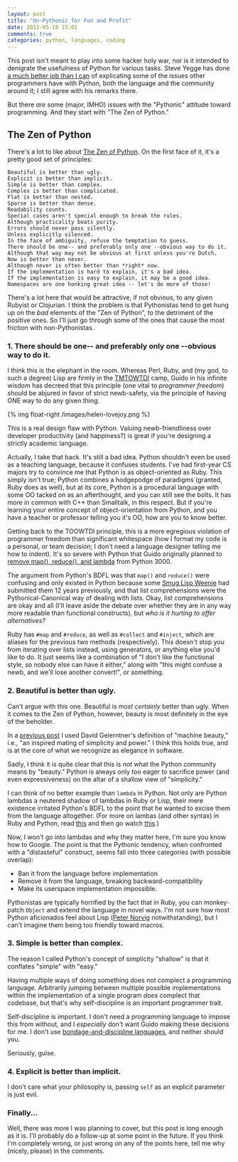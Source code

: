 ```yaml
---
layout: post
title: "Un-Pythonic for Fun and Profit"
date: 2012-05-18 15:01
comments: true
categories: python, languages, coding
---
```


This post isn't meant to play into some hacker holy war, nor is it intended to denigrate the usefulness of Python for various tasks. Steve Yegge has done [a much better job than I can](https://sites.google.com/site/steveyegge2/tour-de-babel) of explicating some of the issues other programmers have with Python, both the language and the community around it; I still agree with his remarks there.

But there *are* some (major, IMHO) issues with the "Pythonic" attitude toward programming. And they start with "The Zen of Python."

## The Zen of Python

There's a lot to like about [The Zen of Python](http://www.python.org/dev/peps/pep-0020/). On the first face of it, it's a pretty good set of principles:

    Beautiful is better than ugly.
    Explicit is better than implicit.
    Simple is better than complex.
    Complex is better than complicated.
    Flat is better than nested.
    Sparse is better than dense.
    Readability counts.
    Special cases aren't special enough to break the rules.
    Although practicality beats purity.
    Errors should never pass silently.
    Unless explicitly silenced.
    In the face of ambiguity, refuse the temptation to guess.
    There should be one-- and preferably only one --obvious way to do it.
    Although that way may not be obvious at first unless you're Dutch.
    Now is better than never.
    Although never is often better than *right* now.
    If the implementation is hard to explain, it's a bad idea.
    If the implementation is easy to explain, it may be a good idea.
    Namespaces are one honking great idea -- let's do more of those!

There's a lot here that would be attractive, if not obvious, to any given Rubyist or Clojurian. I think the problem is that Pythonistas tend to get hung up on the *bad* elements of the "Zen of Python", to the detriment of the positive ones. So I'll just go through some of the ones that cause the most friction with non-Pythonistas.

<!-- more -->

### 1. There should be one-- and preferably only one --obvious way to do it.

I think this is the elephant in the room. Whereas Perl, Ruby, and (my god, to such a degree) Lisp are firmly in the [TMTOWTDI](http://catb.org/jargon/html/T/TMTOWTDI.html) camp, Guido in his infinite wisdom has decreed that this principle (one vital to *programmer freedom*) should be abjured in favor of strict newb-safety, via the principle of having ONE way to do any given thing.

{% img float-right /images/helen-lovejoy.png %}

This is a real design flaw with Python. Valuing newb-friendliness over developer productivity (and happiness?) is great if you're designing a strictly academic language. 

Actually, I take that back. It's still a bad idea. Python shouldn't even be used as a teaching language, because it confuses students. I've had first-year CS majors try to convince me that Python is as object-oriented as Ruby. This simply isn't true; Python combines a hodgepodge of paradigms (granted, Ruby does as well), but at its core, Python is a procedural language with some OO tacked on as an afterthought, and you can still see the bolts. It has more in common with C++ than Smalltalk, in this respect. But if you're learning your entire concept of object-orientation from Python, and you have a teacher or professor telling you it's OO, how are you to know better.

Getting back to the TOOWTDI principle, this is a more egregious violation of programmer freedom than significant whitespace (how I format my code is a personal, or team decision; I don't need a language designer telling me how to indent). It's so severe with Python that Guido originally planned to [remove map(), reduce(), and lambda](http://www.artima.com/weblogs/viewpost.jsp?thread=98196) from Python 3000.

The argument from Python's BDFL was that `map()` and `reduce()` were confusing and only existed in Python because some [Smug Lisp Weenie](http://c2.com/cgi/wiki?SmugLispWeenie) had submitted them 12 years previously, and that list comprehensions were the Pythonical-Canonical way of dealing with lists. Okay, list comprehensions are okay and all (I'll leave aside the debate over whether they are in any way more readable than functional constructs), but _who is it hurting to offer alternatives?_

Ruby has `#map` and `#reduce`, as well as `#collect` and `#inject`, which are aliases for the previous two methods (respectively). This doesn't stop you from iterating over lists instead, using generators, or anything else you'd like to do. It just seems like a combination of "I don't like the functional style, so nobody else can have it either," along with "this might confuse a newb, and we'll lose another convert!", or something.

### 2. Beautiful is better than ugly.

Can't argue with this one. Beautiful is _most certainly_ better than ugly. When it comes to the Zen of Python, however, beauty is most definitely in the eye of the beholder. 

In a [previous post](/blog/2012/05/08/simplicity/) I used David Gelerntner's definition of "machine beauty," i.e., "an inspired mating of simplicity and power." I think this holds true, and is at the core of what we recognize as elegance in software.

Sadly, I think it is quite clear that this is _not_ what the Python community means by "beauty." Python is always only too eager to sacrifice power (and even expressiveness) on the altar of a shallow view of "simplicity." 

I can think of no better example than `lambda` in Python. Not only are Python lambdas a neutered shadow of lambdas in Ruby or Lisp, their mere existence irritated Python's BDFL to the point that he wanted to excise them from the language altogether. (For more on lambas (and other syntax) in Ruby and Python, read [this](http://peepcode.com/blog/2010/what-pythonistas-think-of-ruby) and then go watch [this](http://vimeo.com/9471538).)

Now, I won't go into lambdas and why they matter here, I'm sure you know how to Google. The point is that the Pythonic tendency, when confronted with a "distasteful" construct, seems fall into three categories (with possible overlap):

- Ban it from the language before implementation
- Remove it from the language, breaking backward-compatibility
- Make its userspace implementation impossible.

Pythonistas are typically horrified by the fact that in Ruby, you can monkey-patch `Object` and extend the language in novel ways. I'm not sure how most Python aficionados feel about Lisp ([Peter Norvig](http://norvig.com/python-lisp.html) notwithstanding), but I can't imagine them being too friendly toward macros.

### 3. Simple is better than complex.

The reason I called Python's concept of simplicity "shallow" is that it conflates "simple" with "easy." 

Having multiple ways of doing something does not complect a programming language. Arbitrarily jumping between multiple possible implementations within the implementation of a single program _does_ complect that codebase, but that's why self-discipline is an important programmer trait. 

Self-discipline is important. I don't need a programming language to impose this from without, and I _especially_ don't want Guido making these decisions for me. I don't use [bondage-and-discipline languages](http://c2.com/cgi/wiki?BondageAndDisciplineLanguage), and neither should you.

Seriously, guise.

### 4. Explicit is better than implicit.

I don't care what your philosophy is, passing `self` as an explicit parameter is just evil.

### Finally...

Well, there was more I was planning to cover, but this post is long enough as it is. I'll probably do a follow-up at some point in the future. If you think I'm completely wrong, or just wrong on any of the points here, tell me why (nicely, please) in the comments.
